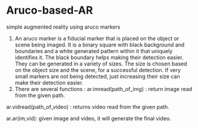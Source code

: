 # Aruco-based-AR
simple augmented reality using aruco markers 
1. An aruco marker is a fiducial marker that is placed on the object or scene being imaged. It is a binary square with black background and boundaries and a white generated pattern within it that uniquely identifies it. The black boundary helps making their detection easier. They can be generated in a variety of sizes. The size is chosen based on the object size and the scene, for a successful detection. If very small markers are not being detected, just increasing their size can make their detection easier.
2. There are several functions : 
ar.imread(path_of_img) : return image read from the given path.

ar.vidread(path_of_video) : returns video read from the given path.

ar.ar(im,vid): given image and video, it will generate the final video.

